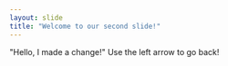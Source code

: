 ```yaml
---
layout: slide
title: "Welcome to our second slide!"
---
```

"Hello, I made a change!"
Use the left arrow to go back!
